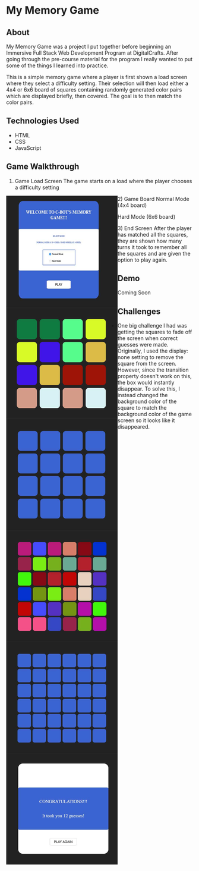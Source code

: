 My Memory Game
==============

About
-----
My Memory Game was a project I put together before beginning an Immersive Full Stack Web Development Program at DigitalCrafts.  After going through the pre-course material for the program I really wanted to put some of the things I learned into practice.

This is a simple memory game where a player is first shown a load screen where they select a difficulty setting. Their selection will then load either a 4x4 or 6x6 board of squares containing randomly generated color pairs which are displayed briefly, then covered. The goal is to then match the color pairs.

Technologies Used
-----------------
- HTML
- CSS
- JavaScript


Game Walkthrough
----------------
1) Game Load Screen
The game starts on a load where the player chooses a difficulty setting
<p>
  <img align="left" width="300" height="300" src="/resources/load-screen">
</p>
2) Game Board
Normal Mode (4x4 board)
<p align="left">
  <img align="left" width="300" height="300" src="/resources/pre-board-4x4.jpg">
  <img align="left" width="300" height="300" src="/resources/game-board-4x4.jpg">
</p>
Hard Mode (6x6 board)
<p align="left">
  <img align="left" width="300" height="300" src="/resources/pre-board-6x6.jpg">
  <img align="left" width="300" height="300" src="/resources/game-board-6x6.jpg">
</p>
3) End Screen
After the player has matched all the squares, they are shown how many turns it took to remember all the squares and are given the option to play again.
<p align="left">
  <img align="left" width="300" height="300" src="/resources/end-screen.jpg">
</p>

Demo
-----
Coming Soon

Challenges
----------
- One big challenge I had was getting the squares to fade off the screen when correct guesses were made. Originally, I used the display: none setting to remove the square from the screen.  However, since the transition property doesn't work on this, the box would instantly disappear.  To solve this, I instead changed the background color of the square to match the background color of the game screen so it looks like it disappeared.
